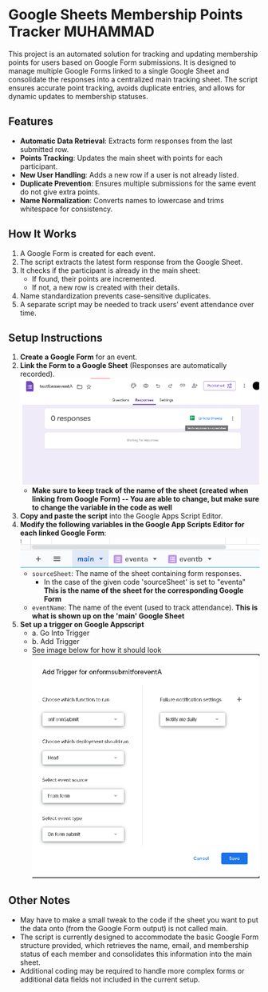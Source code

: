 # Google Sheets Membership Points Tracker MUHAMMAD

This project is an automated solution for tracking and updating membership points for users based on Google Form submissions. It is designed to manage multiple Google Forms linked to a single Google Sheet and consolidate the responses into a centralized main tracking sheet. The script ensures accurate point tracking, avoids duplicate entries, and allows for dynamic updates to membership statuses.

## Features

- **Automatic Data Retrieval**: Extracts form responses from the last submitted row.
- **Points Tracking**: Updates the main sheet with points for each participant.
- **New User Handling**: Adds a new row if a user is not already listed.
- **Duplicate Prevention**: Ensures multiple submissions for the same event do not give extra points.
- **Name Normalization**: Converts names to lowercase and trims whitespace for consistency.

## How It Works

1. A Google Form is created for each event.
2. The script extracts the latest form response from the Google Sheet.
3. It checks if the participant is already in the main sheet:
   - If found, their points are incremented.
   - If not, a new row is created with their details.
4. Name standardization prevents case-sensitive duplicates.
5. A separate script may be needed to track users’ event attendance over time.

## Setup Instructions

1. **Create a Google Form** for an event.
2. **Link the Form to a Google Sheet** (Responses are automatically recorded).
![Link Event for Each Google Form](images/linkeventforeachgoogleform.png)
    - **Make sure to keep track of the name of the sheet (created when linking from Google Form) -- You are able to change, but make sure to change the variable in the code as well**
3. **Copy and paste the script** into the Google Apps Script Editor.
4. **Modify the following variables in the Google App Scripts Editor for each linked Google Form**:
![After Linking Google Form with Google Sheet, Use the Name of the tab you have Created](images/afterlinkusethisname.png)
   - `sourceSheet`: The name of the sheet containing form responses.
      - In the case of the given code 'sourceSheet' is set to "eventa"
    **This is the name of the sheet for the corresponding Google Form** 
   - `eventName`: The name of the event (used to track attendance).
        **This is what is shown up on the 'main' Google Sheet** 
5. **Set up a trigger on Google Appscript**
    - a. Go Into Trigger
    - b. Add Trigger
    - See image below for how it should look
![How Triggers Should Look](images/howtriggershouldlook.png)



## Other Notes
- May have to make a small tweak to the code if the sheet you want to put the data onto (from the Google Form output) is not called main.
- The script is currently designed to accommodate the basic Google Form structure provided, which retrieves the name, email, and membership status of each member and consolidates this information into the main sheet.
- Additional coding may be required to handle more complex forms or additional data fields not included in the current setup.
